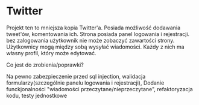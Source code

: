 # Twitter

Projekt ten to mniejsza kopia Twitter'a.
Posiada możliwość dodawania tweet'ów, komentowania ich.
Strona posiada panel logowania i rejestracji. bez zalogowania 
użytkownik nie może zobaczyć zawartości strony. 
Użytkownicy mogą między sobą wysyłać wiadomości. Każdy z nich ma własny profil,
który może edytować.

Co jest do zrobienia/poprawki?

Na pewno zabezpieczenie przed sql injection,
walidacja formularzy(szczególnie panelu logowania i rejestracji),
Dodanie funckjonalności "wiadomości przeczytane/nieprzeczytane",
refaktoryzacja kodu,
testy jednostkowe

